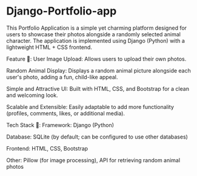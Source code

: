 # Django-Portfolio-app
This Portfolio Application is a simple yet charming platform designed for users to showcase their photos alongside a randomly selected animal character. The application is implemented using Django (Python) with a lightweight HTML + CSS frontend.


 Feature 🔹:
User Image Upload: Allows users to upload their own photos.

Random Animal Display: Displays a random animal picture alongside each user's photo, adding a fun, child-like appeal.

Simple and Attractive UI: Built with HTML, CSS, and Bootstrap for a clean and welcoming look.

Scalable and Extensible: Easily adaptable to add more functionality (profiles, comments, likes, or additional media).


 Tech Stack 🔹:
Framework: Django (Python)

Database: SQLite (by default; can be configured to use other databases)

Frontend: HTML, CSS, Bootstrap

Other: Pillow (for image processing), API for retrieving random animal photos
